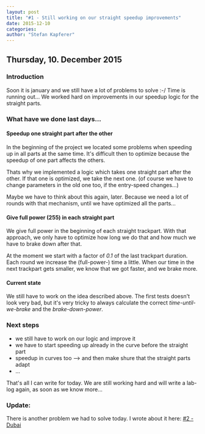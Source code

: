 ```yaml
---
layout: post
title: "#1 - Still working on our straight speedup improvements"
date: 2015-12-10
categories:
author: "Stefan Kapferer"
---
```

## Thursday, 10. December 2015

### Introduction
Soon it is january and we still have a lot of problems to solve :-/
Time is running out... We worked hard on improvements in our speedup logic for the straight parts.

### What have we done last days...

#### Speedup one straight part after the other
In the beginning of the project we located some problems when speeding up in all parts at the same time.
It's difficult then to optimize because the speedup of one part affects the others.

Thats why we implemented a logic which takes one straight part after the other. If that one is optimized, 
we take the next one. (of course we have to change parameters in the old one too, if the entry-speed changes...)

Maybe we have to think about this again, later. Because we need a lot of rounds with that mechanism, until we have 
optimized all the parts...

#### Give full power (255) in each straight part
We give full power in the beginning of each straight trackpart. With that approach, we only have to optimize 
how long we do that and how much we have to brake down after that.

At the moment we start with a factor of *0.1* of the last trackpart duration. Each round we increase the (full-power-) time 
a little. When our time in the next trackpart gets smaller, we know that we got faster, and we brake more.

#### Current state
We still have to work on the idea described above. The first tests doesn't look very bad, but it's very tricky to always 
calculate the correct *time-until-we-brake* and the *brake-down-power*.

### Next steps
 - we still have to work on our logic and improve it
 - we have to start speeding up already in the curve before the straight part
 - speedup in curves too --> and then make shure that the straight parts adapt
 - ...


That's all I can write for today. We are still working hard and will write a lab-log again, as soon as we know more...

### Update:
There is another problem we had to solve today. I wrote about it here: [#2 - Dubai](/2015/12/10/2-dubai.html)








